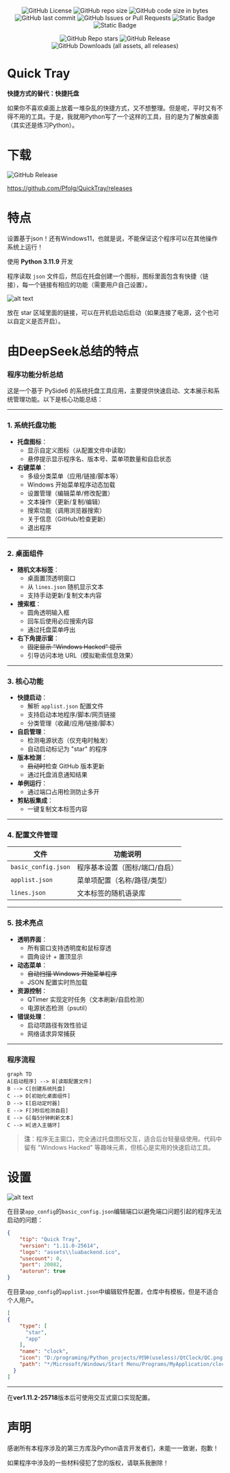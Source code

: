 <div style="text-align: center;">

![GitHub License](https://img.shields.io/github/license/Pfolg/QuickTray) ![GitHub repo size](https://img.shields.io/github/repo-size/Pfolg/QuickTray) ![GitHub code size in bytes](https://img.shields.io/github/languages/code-size/Pfolg/QuickTray) ![GitHub last commit](https://img.shields.io/github/last-commit/Pfolg/QuickTray) ![GitHub Issues or Pull Requests](https://img.shields.io/github/issues/Pfolg/QuickTray) ![Static Badge](https://img.shields.io/badge/Windows-blue) ![Static Badge](https://img.shields.io/badge/Python3.11-green)

![GitHub Repo stars](https://img.shields.io/github/stars/Pfolg/QuickTray) ![GitHub Release](https://img.shields.io/github/v/release/Pfolg/QuickTray) ![GitHub Downloads (all assets, all releases)](https://img.shields.io/github/downloads/Pfolg/QuickTray/total)

</div>


<!-- ![GitHub language count](https://img.shields.io/github/languages/count/Pfolg/QuickTray) -->


# Quick Tray

**快捷方式的替代：快捷托盘**

如果你不喜欢桌面上放着一堆杂乱的快捷方式，又不想整理。但是呢，平时又有不得不用的工具。于是，我就用Python写了一个这样的工具，目的是为了解放桌面（其实还是练习Python）。

# 下载
![GitHub Release](https://img.shields.io/github/v/release/Pfolg/QuickTray)

https://github.com/Pfolg/QuickTray/releases

# 特点

设置基于json！还有Windows11，也就是说，不能保证这个程序可以在其他操作系统上运行！

使用 **Python 3.11.9** 开发

程序读取 `json` 文件后，然后在托盘创建一个图标，图标里面包含有快捷（链接），每一个链接有相应的功能（需要用户自己设置）。

![alt text](/assets/image.png)

放在 star 区域里面的链接，可以在开机启动后启动（如果连接了电源，这个也可以自定义是否开启）。

# 由DeepSeek总结的特点

### 程序功能分析总结

这是一个基于 PySide6 的系统托盘工具应用，主要提供快速启动、文本展示和系统管理功能。以下是核心功能总结：

---

### **1. 系统托盘功能**
- **托盘图标**：
  - 显示自定义图标（从配置文件中读取）
  - 悬停提示显示程序名、版本号、菜单项数量和自启状态
- **右键菜单**：
  - 多级分类菜单（应用/链接/脚本等）
  - Windows 开始菜单程序动态加载
  - 设置管理（编辑菜单/修改配置）
  - 文本操作（更新/复制/编辑）
  - 搜索功能（调用浏览器搜索）
  - 关于信息（GitHub/检查更新）
  - 退出程序

---

### **2. 桌面组件**
- **随机文本标签**：
  - 桌面置顶透明窗口
  - 从 `lines.json` 随机显示文本
  - 支持手动更新/复制文本内容
- **搜索框**：
  - 圆角透明输入框
  - 回车后使用必应搜索内容
  - 通过托盘菜单呼出
- **右下角提示窗**：
  - ~~固定显示 "Windows Hacked" 提示~~
  - 引导访问本地 URL（模拟勒索信息效果）

---

### **3. 核心功能**
- **快捷启动**：
  - 解析 `applist.json` 配置文件
  - 支持启动本地程序/脚本/网页链接
  - 分类管理（收藏/应用/链接/脚本）
- **自启管理**：
  - 检测电源状态（仅充电时触发）
  - 自动启动标记为 "star" 的程序
- **版本检测**：
  - ~~启动时~~检查 GitHub 版本更新
  - 通过托盘消息通知结果
- **单例运行**：
  - 通过端口占用检测防止多开
- **剪贴板集成**：
  - 一键复制文本标签内容

---

### **4. 配置文件管理**
| 文件                | 功能说明                       |
| ------------------- | ------------------------------ |
| `basic_config.json` | 程序基本设置（图标/端口/自启） |
| `applist.json`      | 菜单项配置（名称/路径/类型）   |
| `lines.json`        | 文本标签的随机语录库           |

---

### **5. 技术亮点**
- **透明界面**：
  - 所有窗口支持透明度和鼠标穿透
  - 圆角设计 + 置顶显示
- **动态菜单**：
  - ~~自动扫描 Windows 开始菜单程序~~
  - JSON 配置实时热加载
- **资源控制**：
  - QTimer 实现定时任务（文本刷新/自启检测）
  - 电源状态检测（psutil）
- **错误处理**：
  - 启动项路径有效性验证
  - 网络请求异常捕获

---

### **程序流程**
```mermaid
graph TD
A[启动程序] --> B[读取配置文件]
B --> C[创建系统托盘]
C --> D[初始化桌面组件]
D --> E[启动定时器]
E --> F[3秒后检测自启]
E --> G[每5分钟刷新文本]
C --> H[进入主循环]
```

> **注**：程序无主窗口，完全通过托盘图标交互，适合后台轻量级使用。代码中留有 "Windows Hacked" 等趣味元素，但核心是实用的快速启动工具。

# 设置

![alt text](/assets/image-1.png)

在目录`app_config`的`basic_config.json`编辑端口以避免端口问题引起的程序无法启动的问题：
```json
{
    "tip": "Quick Tray",
    "version": "1.11.0-25614",
    "logo": "assets\\luabackend.ico",
    "usecount": 0,
    "port": 20082,
    "autorun": true
}
```
在目录`app_config`的`applist.json`中编辑软件配置，仓库中有模板，但是不适合个人用户。
```json
[
{
    "type": [
      "star",
      "app"
    ],
    "name": "clock",
    "icon": "D:/programing/Python_projects/时钟(useless)/QtClock/QC.png",
    "path": "*/Microsoft/Windows/Start Menu/Programs/MyApplication/clock.lnk"
  }
]
```
---
在**ver1.11.2-25718**版本后可使用交互式窗口实现配置。

# 声明

感谢所有本程序涉及的第三方库及Python语言开发者们，未能一一致谢，抱歉！

如果程序中涉及的一些材料侵犯了您的版权，请联系我删除！
